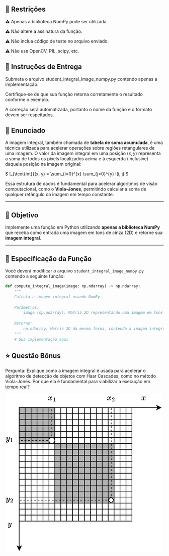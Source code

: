 ## 🚫 Restrições
⚠️ Apenas a biblioteca NumPy pode ser utilizada.

⚠️ Não altere a assinatura da função.

⚠️ Não inclua código de teste no arquivo enviado.

⚠️ Não use OpenCV, PIL, scipy, etc.

## 📎 Instruções de Entrega
Submeta o arquivo student_integral_image_numpy.py contendo apenas a implementação.

Certifique-se de que sua função retorna corretamente o resultado conforme o exemplo.

A correção será automatizada, portanto o nome da função e o formato devem ser respeitados.

## 📝 Enunciado

A imagem integral, também chamada de **tabela de soma acumulada**, é uma técnica utilizada para acelerar operações sobre regiões retangulares de uma imagem. O valor da imagem integral em uma posição $(x, y)$ representa a soma de todos os pixels localizados acima e à esquerda (inclusive) daquela posição na imagem original:

$
I_{\text{int}}(x, y) = \sum_{i=0}^{x} \sum_{j=0}^{y} I(i, j)
$


Essa estrutura de dados é fundamental para acelerar algoritmos de visão computacional, como o **Viola-Jones**, permitindo calcular a soma de qualquer retângulo da imagem em tempo constante.

---

## 🎯 Objetivo

Implemente uma função em Python utilizando **apenas a biblioteca NumPy** que receba como entrada uma imagem em tons de cinza (2D) e retorne sua **imagem integral**.

---

## 🔧 Especificação da Função

Você deverá modificar o arquivo `student_integral_image_numpy.py` contendo a seguinte função:

```python
def compute_integral_image(image: np.ndarray) -> np.ndarray:
    """
    Calcula a imagem integral usando NumPy.

    Parâmetros:
        image (np.ndarray): Matriz 2D representando uma imagem em tons de cinza.

    Retorno:
        np.ndarray: Matriz 2D da mesma forma, contendo a imagem integral.
    """
    # Sua implementação aqui
```

## ⭐ Questão Bônus
Pergunta:
Explique como a imagem integral é usada para acelerar o algoritmo de detecção de objetos com Haar Cascades, como no método Viola-Jones. Por que ela é fundamental para viabilizar a execução em tempo real?

<img src="image.png" alt="Alt Text" width="500" height="500">
